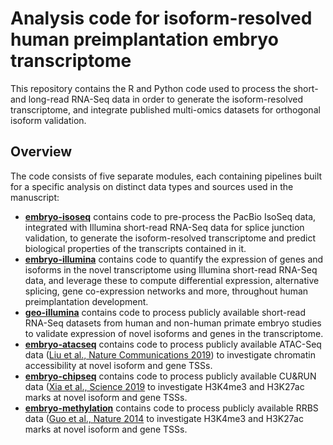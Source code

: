 # Analysis code for isoform-resolved human preimplantation embryo transcriptome

This repository contains the R and Python code used to process the short- and long-read RNA-Seq data in order to generate the isoform-resolved transcriptome, and integrate published multi-omics datasets for orthogonal isoform validation.

## Overview
The code consists of five separate modules, each containing pipelines built for a specific analysis on distinct data types and sources used in the manuscript:

- **[embryo-isoseq](embryo-isoseq)** contains code to pre-process the PacBio IsoSeq data, integrated with Illumina short-read RNA-Seq data for splice junction validation, to generate the isoform-resolved transcriptome and predict biological properties of the transcripts contained in it.
- **[embryo-illumina](embryo-illumina)** contains code to quantify the expression of genes and isoforms in the novel transcriptome using Illumina short-read RNA-Seq data, and leverage these to compute differential expression, alternative splicing, gene co-expression networks and more, throughout human preimplantation development.
- **[geo-illumina](geo-illumina)** contains code to process publicly available short-read RNA-Seq datasets from  human and non-human primate embryo studies to validate expression of novel isoforms and genes in the transcriptome.
- **[embryo-atacseq](embryo-atacseq)** contains code to process publicly available ATAC-Seq data ([Liu et al., Nature Communications 2019](https://www.nature.com/articles/s41467-018-08244-0)) to investigate chromatin accessibility at novel isoform and gene TSSs.
- **[embryo-chipseq](embryo-chipseq)** contains code to process publicly available CU&RUN data ([Xia et al., Science 2019](https://www.science.org/doi/10.1126/science.aaw5118) to investigate H3K4me3 and H3K27ac marks at novel isoform and gene TSSs.
- **[embryo-methylation](embryo-methylation)** contains code to process publicly available RRBS data ([Guo et al., Nature 2014](https://www.nature.com/articles/nature13544) to investigate H3K4me3 and H3K27ac marks at novel isoform and gene TSSs.
